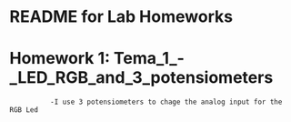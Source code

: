 # README for Lab Homeworks

# Homework 1: Tema_1_-_LED_RGB_and_3_potensiometers
              -I use 3 potensiometers to chage the analog input for the RGB Led
